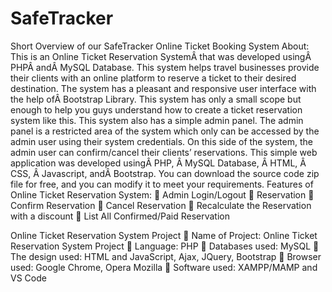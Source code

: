 # SafeTracker
Short Overview of our SafeTracker Online Ticket Booking System
About:
This is an Online Ticket Reservation SystemÂ that was developed usingÂ PHPÂ andÂ MySQL Database. This system helps travel businesses provide their clients with an online platform to reserve a ticket to their desired destination. The system has a pleasant and responsive user interface with the help ofÂ Bootstrap Library. This system has only a small scope but enough to help you guys understand how to create a ticket reservation system like this. This system also has a simple admin panel. The admin panel is a restricted area of the system which only can be accessed by the admin user using their system credentials. On this side of the system, the admin user can confirm/cancel their clients’ reservations.
This simple web application was developed usingÂ PHP, Â MySQL Database, Â HTML, Â CSS, Â Javascript, andÂ Bootstrap. You can download the source code zip file for free, and you can modify it to meet your requirements.
Features of Online Ticket Reservation System:
	Admin Login/Logout
	Reservation
	Confirm Reservation
	Cancel Reservation
	Recalculate the Reservation with a discount
	List All Confirmed/Paid Reservation

Online Ticket Reservation System Project
	Name of Project: Online Ticket Reservation System Project
	Language: PHP
	Databases used: MySQL
	The design used: HTML and JavaScript, Ajax, JQuery, Bootstrap
	Browser used: Google Chrome, Opera Mozilla
	Software used: XAMPP/MAMP and VS Code

